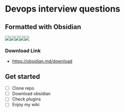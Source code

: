 # Devops interview questions
## Formatted with Obsidian
![](https://upload.wikimedia.org/wikipedia/commons/thumb/1/10/2023_Obsidian_logo.svg/120px-2023_Obsidian_logo.svg.png)![](https://cdn.iconscout.com/icon/free/png-128/markdown-3772806-3146939.png)![](https://k8sdesiredstate.github.io/k8s_logo.png)![](https://www.shareicon.net/data/128x128/2017/02/15/878980_linux_512x512.png)![](https://brandslogos.com/wp-content/uploads/thumbs/docker-logo.png)
### Download Link
- https://obsidian.md/download
## Get started
- [ ] Clone repo
- [ ] Download obsidian
- [ ] Check plugins
- [ ] Enjoy my wiki
